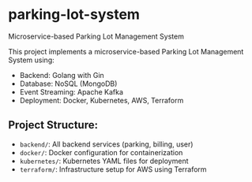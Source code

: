 # parking-lot-system
Microservice-based Parking Lot Management System

This project implements a microservice-based Parking Lot Management System using:

- Backend: Golang with Gin
- Database: NoSQL (MongoDB)
- Event Streaming: Apache Kafka
- Deployment: Docker, Kubernetes, AWS, Terraform

## Project Structure:
- `backend/`: All backend services (parking, billing, user)
- `docker/`: Docker configuration for containerization
- `kubernetes/`: Kubernetes YAML files for deployment
- `terraform/`: Infrastructure setup for AWS using Terraform
